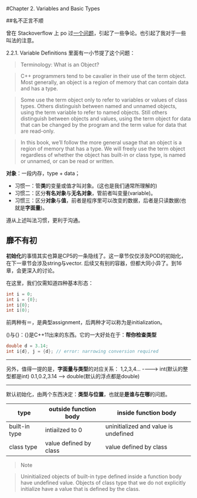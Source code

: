 #Chapter 2. Variables and Basic Types

##名不正言不顺

曾在 Stackoverflow 上 po 过[一个问题](http://stackoverflow.com/questions/26711536/initializing-a-stdvector-from-a-count-and-an-element-value-with-copies)，引起了一些争论。也引起了我对于一些叫法的注意。

2.2.1. Variable Definitions 里面有一小节提了这个问题：
>Terminology: What is an Object?

>C++ programmers tend to be cavalier in their use of the term object. Most generally, an object is a region of memory that can contain data and has a type.

>Some use the term object only to refer to variables or values of class types. Others distinguish between named and unnamed objects, using the term variable to refer to named objects. Still others distinguish between objects and values, using the term object for data that can be changed by the program and the term value for data that are read-only.

>In this book, we’ll follow the more general usage that an object is a region of memory that has a type. We will freely use the term object regardless of whether the object has built-in or class type, is named or unnamed, or can be read or written.

**对象**：一段内存，type + data；
- 习惯一：管**类**的变量或值才叫对象。(这也是我们通常所理解的)
- 习惯二：区分**有名对象**与**无名对象**，管前者叫变量(variable)。
- 习惯三：区分**对象**与**值**，前者是程序里可以改变的数据，后者是只读数据(也就是**字面量**)。

遵从上述叫法习惯，更利于沟通。

## 靡不有初

**初始化**的事情其实也算是CP5的一条隐线了。这一章节仅仅涉及POD的初始化，在下一章节会涉及string与vector. 后续又有别的容器，但都大同小异了。到16章，会更深入的讨论。

在这里，我们仅需知道四种基本形态：
```cpp
int i = 0;
int i = {0};
int i{0};
int i(0);
```

前两种有＝，是典型assignment，后两种才可以称为是initialization。

()与{}：{}是C++11出来的东西。它的一大好处在于：**帮你检查类型**
```cpp
double d = 3.14;
int i{d}, j = {d}; // error: narrowing conversion required
```

-----

另外，值得一提的是，**字面量与类型**的对应关系：
1,2,3,4... ----> int(默认的整型都是int)
0.1,0.2,3.14 --> double(默认的浮点都是double)

-----

默认初始化，由两个东西决定：**类型与位置**，也就是**是谁与在哪**的问题。

|type|outside function body|inside function body|
|----|---------------------|--------------------|
|built-in type|intiailzed to 0|uninitialized and value is undefined|
|class type|value defined by class|value defined by class|

>Note

>Uninitialized objects of built-in type defined inside a function body have undefined value. Objects of class type that we do not explicitly initialize have a value that is defined by the class.
